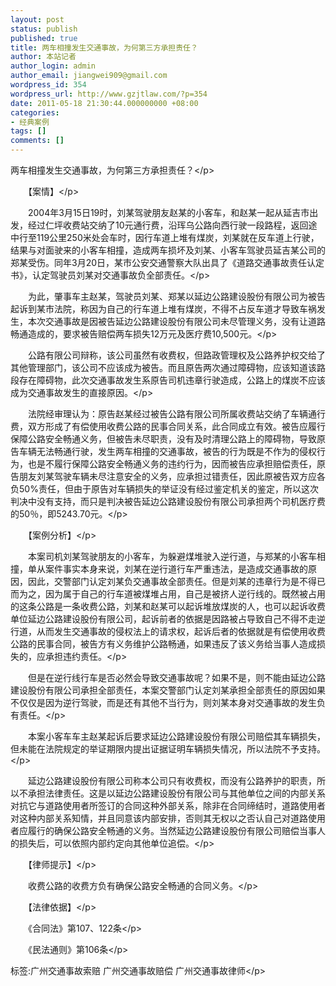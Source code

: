 ```yaml
---
layout: post
status: publish
published: true
title: 两车相撞发生交通事故，为何第三方承担责任？
author: 本站记者
author_login: admin
author_email: jiangwei909@gmail.com
wordpress_id: 354
wordpress_url: http://www.gzjtlaw.com/?p=354
date: 2011-05-18 21:30:44.000000000 +08:00
categories:
- 经典案例
tags: []
comments: []
---
```

<p>两车相撞发生交通事故，为何第三方承担责任？<&#47;p><p>　　【案情】<&#47;p><p>　　2004年3月15日19时，刘某驾驶朋友赵某的小客车，和赵某一起从延吉市出发，经过仁坪收费站交纳了10元通行费，沿珲乌公路向西行驶一段路程，返回途中行至119公里250米处会车时，因行车道上堆有煤炭，刘某就在反车道上行驶，结果与对面驶来的小客车相撞，造成两车损坏及刘某、小客车驾驶员延吉某公司的郑某受伤。同年3月20日，某市公安交通警察大队出具了《道路交通事故责任认定书》，认定驾驶员刘某对交通事故负全部责任。<&#47;p><p>　　为此，肇事车主赵某，驾驶员刘某、郑某以延边公路建设股份有限公司为被告起诉到某市法院，称因为自己的行车道上堆有煤炭，不得不占反车道才导致车祸发生，本次交通事故是因被告延边公路建设股份有限公司未尽管理义务，没有让道路畅通造成的，要求被告赔偿两车损失12万元及医疗费10,500元。<&#47;p><p>　　公路有限公司辩称，该公司虽然有收费权，但路政管理权及公路养护权交给了其他管理部门，该公司不应该成为被告。而且原告两次通过障碍物，应该知道该路段存在障碍物，此次交通事故发生系原告司机违章行驶造成，公路上的煤炭不应该成为交通事故发生的直接原因。<&#47;p><p>　　法院经审理认为：原告赵某经过被告公路有限公司所属收费站交纳了车辆通行费，双方形成了有偿使用收费公路的民事合同关系，此合同成立有效。被告应履行保障公路安全畅通义务，但被告未尽职责，没有及时清理公路上的障碍物，导致原告车辆无法畅通行驶，发生两车相撞的交通事故，被告的行为既是不作为的侵权行为，也是不履行保障公路安全畅通义务的违约行为，因而被告应承担赔偿责任，原告朋友刘某驾驶车辆未尽注意安全的义务，应承担过错责任，因此原被告双方应各负50%责任，但由于原告对车辆损失的举证没有经过鉴定机关的鉴定，所以这次判决中没有支持，而只是判决被告延边公路建设股份有限公司承担两个司机医疗费的50％，即5243.70元。<&#47;p><p>　　【案例分析】<&#47;p><p>　　本案司机刘某驾驶朋友的小客车，为躲避煤堆驶入逆行道，与郑某的小客车相撞，单从案件事实本身来说，刘某在逆行道行车严重违法，是造成交通事故的原因，因此，交警部门认定刘某负交通事故全部责任。但是刘某的违章行为是不得已而为之，因为属于自己的行车道被煤堆占用，自己是被挤人逆行线的。既然被占用的这条公路是一条收费公路，刘某和赵某可以起诉堆放煤炭的人，也可以起诉收费单位延边公路建设股份有限公司，起诉前者的依据是因路被占导致自己不得不走逆行道，从而发生交通事故的侵权法上的请求权，起诉后者的依据就是有偿使用收费公路的民事合同，被告方有义务维护公路畅通，如果违反了该义务给当事人造成损失的，应承担违约责任。<&#47;p><p>　　但是在逆行线行车是否必然会导致交通事故呢？如果不是，则不能由延边公路建设股份有限公司承担全部责任，本案交警部门认定刘某承担全部责任的原因如果不仅仅是因为逆行驾驶，而是还有其他不当行为，则刘某本身对交通事故的发生负有责任。<&#47;p><p>　　本案小客车车主赵某起诉后要求延边公路建设股份有限公司赔偿其车辆损失，但未能在法院规定的举证期限内提出证据证明车辆损失情况，所以法院不予支持。<&#47;p><p>　　延边公路建设股份有限公司称本公司只有收费权，而没有公路养护的职责，所以不承担法律责任。这是以延边公路建设股份有限公司与其他单位之间的内部关系对抗它与道路使用者所签订的合同这种外部关系，除非在合同缔结时，道路使用者对这种内部关系知情，并且同意该内部安排，否则其无权以之否认自己对道路使用者应履行的确保公路安全畅通的义务。当然延边公路建设股份有限公司赔偿当事人的损失后，可以依照内部约定向其他单位追偿。<&#47;p><p>　　【律师提示】<&#47;p><p>　　收费公路的收费方负有确保公路安全畅通的合同义务。<&#47;p><p>　　【法律依据】<&#47;p><p>　　《合同法》第107、122条<&#47;p><p>　　《民法通则》第106条<&#47;p><br&#47;><p>标签:广州交通事故索赔 广州交通事故赔偿 广州交通事故律师<&#47;p>

